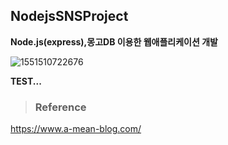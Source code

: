 ## NodejsSNSProject

**Node.js(express),몽고DB 이용한 웹애플리케이션 개발**



![1551510722676](https://user-images.githubusercontent.com/32234263/53678697-fe2cf200-3d05-11e9-950c-3391321dfd7c.png)

**TEST...**







> ### Reference

https://www.a-mean-blog.com/